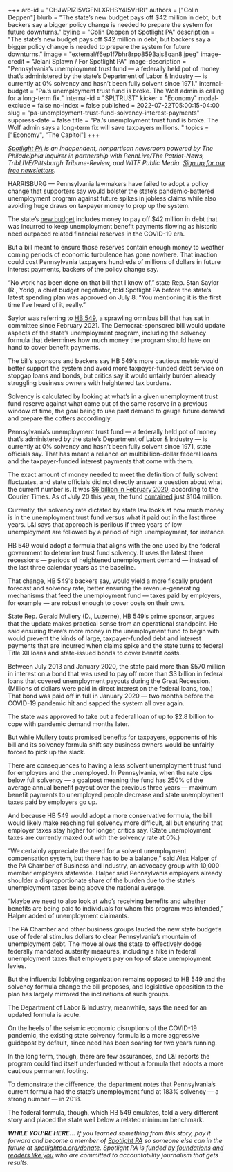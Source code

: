 +++
arc-id = "CHJWPIZI5VGFNLXRHSY4I5VHRI"
authors = ["Colin Deppen"]
blurb = "The state’s new budget pays off $42 million in debt, but backers say a bigger policy change is needed to prepare the system for future downturns."
byline = "Colin Deppen of Spotlight PA"
description = "The state’s new budget pays off $42 million in debt, but backers say a bigger policy change is needed to prepare the system for future downturns."
image = "external/f6ep1f7bhr8rpp8593ajs8qan8.jpeg"
image-credit = "Jelani Splawn / For Spotlight PA"
image-description = "Pennsylvania’s unemployment trust fund — a federally held pot of money that’s administered by the state’s Department of Labor & Industry — is currently at 0% solvency and hasn’t been fully solvent since 1971."
internal-budget = "Pa.’s unemployment trust fund is broke. The Wolf admin is calling for a long-term fix."
internal-id = "SPLTRUST"
kicker = "Economy"
modal-exclude = false
no-index = false
published = 2022-07-22T05:00:15-04:00
slug = "pa-unemployment-trust-fund-solvency-interest-payments"
suppress-date = false
title = "Pa.’s unemployment trust fund is broke. The Wolf admin says a long-term fix will save taxpayers millions. "
topics = ["Economy", "The Capitol"]
+++

<a href="https://www.spotlightpa.org/"><i>Spotlight PA</i></a><i> is an independent, nonpartisan newsroom powered by The Philadelphia Inquirer in partnership with PennLive/The Patriot-News, TribLIVE/Pittsburgh Tribune-Review, and WITF Public Media. </i><a href="https://www.spotlightpa.org/newsletters"><i>Sign up for our free newsletters</i></a><i>.</i>

HARRISBURG — Pennsylvania lawmakers have failed to adopt a policy change that supporters say would bolster the state’s pandemic-battered unemployment program against future spikes in jobless claims while also avoiding huge draws on taxpayer money to prop up the system.

The state’s <a href="https://www.spotlightpa.org/news/2022/07/pa-stimulus-2022-money-gov-wolf-update-budget/">new budget</a> includes money to pay off $42 million in debt that was incurred to keep unemployment benefit payments flowing as historic need outpaced related financial reserves in the COVID-19 era.

But a bill meant to ensure those reserves contain enough money to weather coming periods of economic turbulence has gone nowhere. That inaction could cost Pennsylvania taxpayers hundreds of millions of dollars in future interest payments, backers of the policy change say.

<script src="https://www.spotlightpa.org/embed.js" async></script><div data-spl-embed-version="1" data-spl-src="https://www.spotlightpa.org/embeds/newsletter/"></div>

“No work has been done on that bill that I know of,” state Rep. Stan Saylor (R., York), a chief budget negotiator, told Spotlight PA before the state’s latest spending plan was approved on July 8. “You mentioning it is the first time I’ve heard of it, really.”

Saylor was referring to <a href="https://www.legis.state.pa.us/cfdocs/billinfo/bill_history.cfm?syear=2021&sind=0&body=H&type=B&bn=549">HB 549</a>, a sprawling omnibus bill that has sat in committee since February 2021. The Democrat-sponsored bill would update aspects of the state’s unemployment program, including the solvency formula that determines how much money the program should have on hand to cover benefit payments.

The bill’s sponsors and backers say HB 549′s more cautious metric would better support the system and avoid more taxpayer-funded debt service on stopgap loans and bonds, but critics say it would unfairly burden already struggling business owners with heightened tax burdens.

Solvency is calculated by looking at what’s in a given unemployment trust fund reserve against what came out of the same reserve in a previous window of time, the goal being to use past demand to gauge future demand and prepare the coffers accordingly.

Pennsylvania’s unemployment trust fund — a federally held pot of money that’s administered by the state’s Department of Labor &amp; Industry — is currently at 0% solvency and hasn’t been fully solvent since 1971, state officials say. That has meant a reliance on multibillion-dollar federal loans and the taxpayer-funded interest payments that come with them.

The exact amount of money needed to meet the definition of fully solvent fluctuates, and state officials did not directly answer a question about what the current number is. It was <a href="https://www.buckscountycouriertimes.com/story/news/2020/09/17/unemployment-federal-loan-t-trust-fund-pennsylvania-covid-19/3486185001/">$6 billion in February 2020</a>, according to the Courier Times. As of July 20 this year, the fund <a href="https://www.treasurydirect.gov/govt/reports/tbp/account-statement/report.html?account=000000000000539&date=07%2F2022&report=accountStatement">contained</a> just $104 million.

Currently, the solvency rate dictated by state law looks at how much money is in the unemployment trust fund versus what it paid out in the last three years. L&amp;I says that approach is perilous if three years of low unemployment are followed by a period of high unemployment, for instance.

HB 549 would adopt a formula that aligns with the one used by the federal government to determine trust fund solvency. It uses the latest three recessions — periods of heightened unemployment demand — instead of the last three calendar years as the baseline.

That change, HB 549′s backers say, would yield a more fiscally prudent forecast and solvency rate, better ensuring the revenue-generating mechanisms that feed the unemployment fund — taxes paid by employers, for example — are robust enough to cover costs on their own.

State Rep. Gerald Mullery (D., Luzerne), HB 549′s prime sponsor, argues that the update makes practical sense from an operational standpoint. He said ensuring there’s more money in the unemployment fund to begin with would prevent the kinds of large, taxpayer-funded debt and interest payments that are incurred when claims spike and the state turns to federal Title XII loans and state-issued bonds to cover benefit costs.

Between July 2013 and January 2020, the state paid more than $570 million in interest on a bond that was used to pay off more than $3 billion in federal loans that covered unemployment payouts during the Great Recession. (Millions of dollars were paid in direct interest on the federal loans, too.) That bond was paid off in full in January 2020 — two months before the COVID-19 pandemic hit and sapped the system all over again.

The state was approved to take out a federal loan of up to $2.8 billion to cope with pandemic demand months later.

But while Mullery touts promised benefits for taxpayers, opponents of his bill and its solvency formula shift say business owners would be unfairly forced to pick up the slack.

There are consequences to having a less solvent unemployment trust fund for employers and the unemployed. In Pennsylvania, when the rate dips below full solvency — a goalpost meaning the fund has 250% of the average annual benefit payout over the previous three years — maximum benefit payments to unemployed people decrease and state unemployment taxes paid by employers go up.

And because HB 549 would adopt a more conservative formula, the bill would likely make reaching full solvency more difficult, all but ensuring that employer taxes stay higher for longer, critics say. (State unemployment taxes are currently maxed out with the solvency rate at 0%.)

“We certainly appreciate the need for a solvent unemployment compensation system, but there has to be a balance,” said Alex Halper of the PA Chamber of Business and Industry, an advocacy group with 10,000 member employers statewide. Halper said Pennsylvania employers already shoulder a disproportionate share of the burden due to the state’s unemployment taxes being above the national average.

“Maybe we need to also look at who’s receiving benefits and whether benefits are being paid to individuals for whom this program was intended,” Halper added of unemployment claimants.

The PA Chamber and other business groups lauded the new state budget’s use of federal stimulus dollars to clear Pennsylvania’s mountain of unemployment debt. The move allows the state to effectively dodge federally mandated austerity measures, including a hike in federal unemployment taxes that employers pay on top of state unemployment levies.

But the influential lobbying organization remains opposed to HB 549 and the solvency formula change the bill proposes, and legislative opposition to the plan has largely mirrored the inclinations of such groups.

<script src="https://www.spotlightpa.org/embed.js" async></script><div data-spl-embed-version="1" data-spl-src="https://www.spotlightpa.org/embeds/donate/"></div>

The Department of Labor &amp; Industry, meanwhile, says the need for an updated formula is acute.

On the heels of the seismic economic disruptions of the COVID-19 pandemic, the existing state solvency formula is a more aggressive guidepost by default, since need has been soaring for two years running.

In the long term, though, there are few assurances, and L&amp;I reports the program could find itself underfunded without a formula that adopts a more cautious permanent footing.

To demonstrate the difference, the department notes that Pennsylvania’s current formula had the state’s unemployment fund at 183% solvency — a strong number — in 2018.

The federal formula, though, which HB 549 emulates, told a very different story and placed the state well below a related minimum benchmark.

<i><b>WHILE YOU’RE HERE...</b></i><i> If you learned something from this story, pay it forward and become a member of </i><a href="https://www.spotlightpa.org/"><i>Spotlight PA</i></a><i> so someone else can in the future at </i><a href="http://spotlightpa.org/donate"><i>spotlightpa.org/donate</i></a><i>. Spotlight PA is funded by</i><a href="https://www.spotlightpa.org/support"><i> foundations</i></a><i> </i><a href="https://www.spotlightpa.org/support"><i>and readers like you</i></a><i> who are committed to accountability journalism that gets results.</i>
